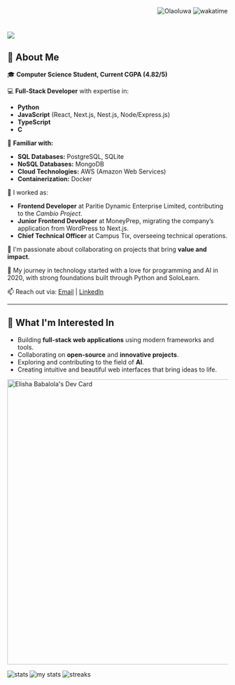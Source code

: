 
<div align="right">
<img src="https://visitor-badge.laobi.icu/badge?page_id=Olaoluwa2170.visitor-badge" alt="Olaoluwa">    
<img src="https://wakatime.com/badge/user/55d96111-0922-4b48-876c-f6a9818d927e.svg" alt="wakatime">    
</div>

<h1 align="left">
  <a href="https://git.io/typing-svg">
    <img src="https://readme-typing-svg.herokuapp.com/?lines=This+is+Babalola+Elisha;Nice+to+meet+you+%F0%9F%91%8B&left=true&size=30">
  </a>
</h1>
   
<h2>🌟 About Me</h2>

<p>🎓 <strong>Computer Science Student, Current CGPA (4.82/5)</strong></p>

<p>💻 <strong>Full-Stack Developer</strong> with expertise in:</p>
<ul>
  <li><strong>Python</strong></li>
  <li><strong>JavaScript</strong> (React, Next.js, Nest.js, Node/Express.js)</li>
  <li><strong>TypeScript</strong></li>
  <li><strong>C</strong></li>
</ul>

<p>🔧 <strong>Familiar with:</strong></p>
<ul>
  <li><strong>SQL Databases:</strong> PostgreSQL, SQLite</li>
  <li><strong>NoSQL Databases:</strong> MongoDB</li>
  <li><strong>Cloud Technologies:</strong> AWS (Amazon Web Services)</li>
  <li><strong>Containerization:</strong> Docker</li>
</ul>

<p>📂 I worked as:</p>
<ul>
  <li><strong>Frontend Developer</strong> at Paritie Dynamic Enterprise Limited, contributing to the <i>Cambio Project</i>.</li>
  <li><strong>Junior Frontend Developer</strong> at MoneyPrep, migrating the company’s application from WordPress to Next.js.</li>
  <li><strong>Chief Technical Officer</strong> at Campus Tix, overseeing technical operations.</li>
</ul>

<p>🤝 I'm passionate about collaborating on projects that bring <strong>value and impact</strong>.</p>

<p>🤖 My journey in technology started with a love for programming and AI in 2020, with strong foundations built through Python and SoloLearn.</p>

<p>📫 Reach out via: 
  <a href="mailto:elitebabson@gmail.com">Email</a> | 
  <a href=" https://linkedin.com/in/elisha-babalola" target="_blank">LinkedIn</a>
</p>

<hr>

<h2>🚀 What I'm Interested In</h2>

<ul>
  <li>Building <strong>full-stack web applications</strong> using modern frameworks and tools.</li>
  <li>Collaborating on <strong>open-source</strong> and <strong>innovative projects</strong>.</li>
  <li>Exploring and contributing to the field of <strong>AI</strong>.</li>
  <li>Creating intuitive and beautiful web interfaces that bring ideas to life.</li>
</ul>


<a href="https://app.daily.dev/kingelite"><img src="https://api.daily.dev/devcards/v2/BLkXsHl2tNg02gfhqTV99.png?r=mnq&type=wide" width="652" alt="Elisha Babalola's Dev Card"/></a>


<img alt="stats" src="https://github-profile-trophy.vercel.app/?username=Olaoluwa2170&title=-Issues,-Reviews&theme=radical" align="left" />
<img alt="my stats" src="https://github-readme-stats.vercel.app/api?username=Olaoluwa2170&show_icons=true&theme=radical&hide_border=true&bg_color=135,2C3E50,4B79A1,2F2F4F,1B1B2F&title_color=FFD700&ring_color=FF4500" />


  
</h1>
<img alt="streaks" src="https://streak-stats.demolab.com/?user=Olaoluwa2170&theme=highcontrast" />
